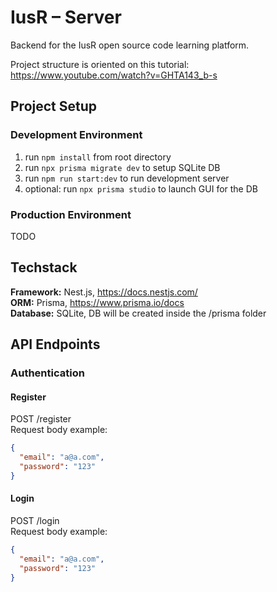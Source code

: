 # IusR – Server

Backend for the IusR open source code learning platform.

Project structure is oriented on this tutorial: https://www.youtube.com/watch?v=GHTA143_b-s

## Project Setup

### Development Environment

1. run `npm install` from root directory
2. run `npx prisma migrate dev` to setup SQLite DB
3. run `npm run start:dev` to run development server
4. optional: run `npx prisma studio` to launch GUI for the DB

### Production Environment

TODO

## Techstack

**Framework:** Nest.js, https://docs.nestjs.com/  
**ORM:** Prisma, https://www.prisma.io/docs  
**Database:** SQLite, DB will be created inside the /prisma folder

## API Endpoints

### Authentication

#### Register

POST /register  
Request body example:

```json
{
  "email": "a@a.com",
  "password": "123"
}
```

#### Login

POST /login  
Request body example:

```json
{
  "email": "a@a.com",
  "password": "123"
}
```
